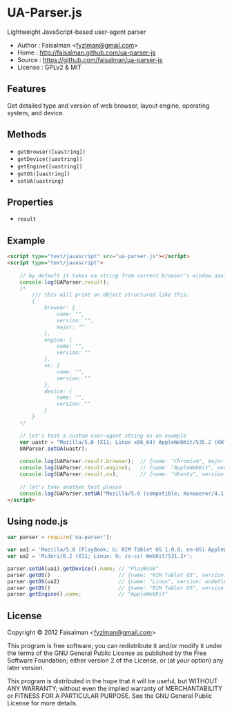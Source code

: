 # UA-Parser.js

Lightweight JavaScript-based user-agent parser

* Author    : Faisalman <<fyzlman@gmail.com>>
* Home      : http://faisalman.github.com/ua-parser-js
* Source    : https://github.com/faisalman/ua-parser-js
* License   : GPLv2 & MIT

## Features

Get detailed type and version of web browser, layout engine, operating system, and device.

## Methods

* `getBrowser([uastring])`
* `getDevice([uastring])`
* `getEngine([uastring])`
* `getOS([uastring])`
* `setUA(uastring)`

## Properties

* `result`

## Example

```html
<script type="text/javascript" src="ua-parser.js"></script>
<script type="text/javascript">
    
    // by default it takes ua string from current browser's window.navigator
    console.log(UAParser.result);
    /*
        /// this will print an object structured like this:
        {
            browser: {
                name: "",
                version: "",
                major: ""
            },
            engine: {
                name: "",
                version: ""
            },
            os: {
                name: "",
                version: ""
            },
            device: {
                name: "",
                version: ""
            }
        }
    */

    // let's test a custom user-agent string as an example
    var uastr = "Mozilla/5.0 (X11; Linux x86_64) AppleWebKit/535.2 (KHTML, like Gecko) Ubuntu/11.10 Chromium/15.0.874.106 Chrome/15.0.874.106 Safari/535.2";
    UAParser.setUA(uastr);
    
    console.log(UAParser.result.browser);  // {name: "Chromium", major: "15", version: "15.0.874.106"}
    console.log(UAParser.result.engine);   // {name: "AppleWebKit", version: "535.2"}
    console.log(UAParser.result.os);       // {name: "Ubuntu", version: "11.10"}
    
    // let's take another test please
    console.log(UAParser.setUA("Mozilla/5.0 (compatible; Konqueror/4.1; OpenBSD) KHTML/4.1.4 (like Gecko)").getOS().name); // "OpenBSD"
</script>
```

## Using node.js

```js
var parser = require('ua-parser');

var ua1 = 'Mozilla/5.0 (PlayBook; U; RIM Tablet OS 1.0.0; en-US) AppleWebKit/534.11 (KHTML, like Gecko) Version/7.1.0.7 Safari/534.11';
var ua2 = 'Midori/0.2 (X11; Linux; U; cs-cz) WebKit/531.2+';

parser.setUA(ua1).getDevice().name; // "PlayBook"
parser.getOS()                      // {name: "RIM Tablet OS", version: "1.0.0"}
parser.getOS(ua2)                   // {name: "Linux", version: undefined}
parser.getOS()                      // {name: "RIM Tablet OS", version: "1.0.0"}
parser.getEngine().name;            // "AppleWebKit"
```

## License

Copyright © 2012 Faisalman <<fyzlman@gmail.com>>

This program is free software; you can redistribute it and/or
modify it under the terms of the GNU General Public License
as published by the Free Software Foundation; either version 2
of the License, or (at your option) any later version.

This program is distributed in the hope that it will be useful,
but WITHOUT ANY WARRANTY; without even the implied warranty of
MERCHANTABILITY or FITNESS FOR A PARTICULAR PURPOSE.  See the
GNU General Public License for more details.
